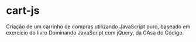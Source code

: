 # cart-js
Criação de um carrinho de compras utilizando JavaScript puro, baseado em exercício do livro Dominando JavaScript com jQuery, da CAsa do Código.
